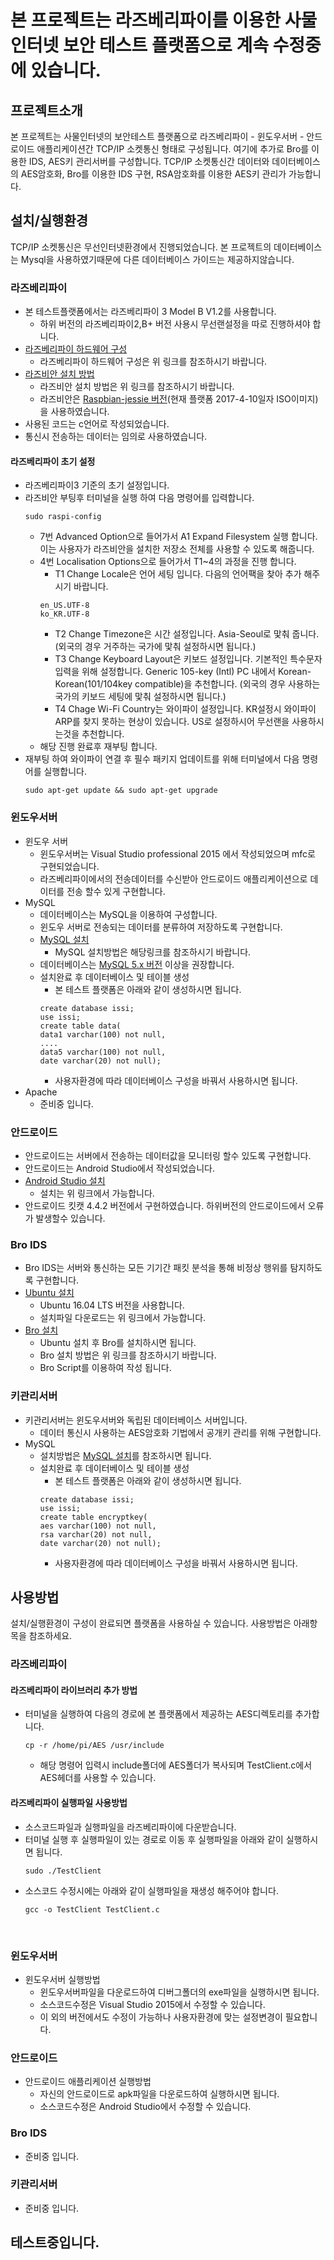 
# 본 프로젝트는 라즈베리파이를 이용한 사물인터넷 보안 테스트 플랫폼으로 계속 수정중에 있습니다.


## 프로젝트소개 
본 프로젝트는 사물인터넷의 보안테스트 플랫폼으로 라즈베리파이 - 윈도우서버 - 안드로이드 애플리케이션간 TCP/IP 소켓통신 형태로 구성됩니다.
여기에 추가로 Bro를 이용한 IDS, AES키 관리서버를 구성합니다.
TCP/IP 소켓통신간 데이터와 데이터베이스의 AES암호화, Bro를 이용한 IDS 구현, RSA암호화를 이용한 AES키 관리가 가능합니다.

## 설치/실행환경 
TCP/IP 소켓통신은 무선인터넷환경에서 진행되었습니다.
본 프로젝트의 데이터베이스는 Mysql을 사용하였기때문에 다른 데이터베이스 가이드는 제공하지않습니다.
### 라즈베리파이 
* 본 테스트플랫폼에서는 라즈베리파이 3  Model B V1.2를 사용합니다.
	* 하위 버전의 라즈베리파이2,B+ 버전 사용시 무선랜설정을 따로 진행하셔야 합니다.
* [라즈베리파이 하드웨어 구성](https://www.raspberrypi.org/learning/hardware-guide/equipment/)
  * 라즈베리파이 하드웨어 구성은 위 링크를 참조하시기 바랍니다.
* [라즈비안 설치 방법](https://www.raspberrypi.org/learning/software-guide/quickstart/)
  * 라즈비안 설치 방법은 위 링크를 참조하시기 바랍니다.
  * 라즈비안은 [Raspbian-jessie 버전](https://www.raspberrypi.org/downloads/raspbian/)(현재 플랫폼 2017-4-10일자 ISO이미지)을 사용하였습니다.
* 사용된 코드는 c언어로 작성되었습니다.
* 통신시 전송하는 데이터는 임의로 사용하였습니다.

#### 라즈베리파이 초기 설정
* 라즈베리파이3 기준의 초기 설정입니다.
* 라즈비안 부팅후 터미널을 실행 하여 다음 명령어를 입력합니다. 
	```  
	sudo raspi-config
	```  
	* 7번 Advanced Option으로 들어가서 A1 Expand Filesystem 실행 합니다. 이는 사용자가 라즈비안을 설치한 저장소 전체를 사용할 수 있도록 해줍니다. 
	* 4번 Localisation Options으로 들어가서 T1~4의 과정을 진행 합니다.
		* T1 Change Locale은 언어 세팅 입니다. 다음의 언어팩을 찾아 추가 해주시기 바랍니다.
		```
		en_US.UTF-8  
		ko_KR.UTF-8
		```
		* T2 Change Timezone은 시간 설정입니다. Asia-Seoul로 맟춰 줍니다.(외국의 경우 거주하는 국가에 맟춰 설정하시면 됩니다.)
		* T3 Change Keyboard Layout은 키보드 설정입니다. 기본적인 특수문자 입력을 위해 설정합니다. Generic 105-key (Intl) PC 내에서 Korean-Korean(101/104key compatible)을 추천합니다. (외국의 경우 사용하는 국가의 키보드 세팅에 맟춰 설정하시면 됩니다.)
		* T4 Chage Wi-Fi Country는 와이파이 설정입니다. KR설정시 와이파이 ARP를 찾지 못하는 현상이 있습니다. US로 설정하시어 무선랜을 사용하시는것을 추천합니다. 
	* 해당 진행 완료후 재부팅 합니다.
* 재부팅 하여 와이파이 연결 후 필수 패키지 업데이트를 위해 터미널에서 다음 명령어를 실행합니다. 
	```
	sudo apt-get update && sudo apt-get upgrade
	```


### 윈도우서버 
* 윈도우 서버
  * 윈도우서버는 Visual Studio professional 2015 에서 작성되었으며 mfc로 구현되었습니다.
  * 라즈베리파이에서의 전송데이터를 수신받아 안드로이드 애플리케이션으로 데이터를 전송 할수 있게 구현합니다.    
* MySQL
  * 데이터베이스는 MySQL을 이용하여 구성합니다.
  * 윈도우 서버로 전송되는 데이터를 분류하여 저장하도록 구현합니다.
  * [MySQL 설치](https://dev.mysql.com/doc/refman/5.7/en/installing.html) 
	  *	MySQL 설치방법은 해당링크를 참조하시기 바랍니다. 
  * 데이터베이스는 [MySQL 5.x 버전](https://dev.mysql.com/downloads/mysql/) 이상을 권장합니다. 
  * 설치완료 후 데이터베이스 및 테이블 생성
	  *  본 테스트 플랫폼은 아래와 같이 생성하시면 됩니다.
      ```
      create database issi;
      use issi;  
      create table data(  
      data1 varchar(100) not null,   
      ....
      data5 varchar(100) not null,
      date varchar(20) not null);
      ```
    * 사용자환경에 따라 데이터베이스 구성을 바꿔서 사용하시면 됩니다. 
* Apache
  * 준비중 입니다.

### 안드로이드 
* 안드로이드는 서버에서 전송하는 데이터값을 모니터링 할수 있도록 구현합니다.
* 안드로이드는 Android Studio에서 작성되었습니다.
* [Android Studio 설치](https://developer.android.com/studio/index.html)
  * 설치는 위 링크에서 가능합니다.
* 안드로이드 킷캣 4.4.2 버전에서 구현하였습니다. 하위버전의 안드로이드에서 오류가 발생할수 있습니다. 


### Bro IDS 
* Bro IDS는 서버와 통신하는 모든 기기간 패킷 분석을 통해 비정상 행위를 탐지하도록 구현합니다.
* [Ubuntu 설치](https://www.ubuntu.com/download/desktop)
  * Ubuntu 16.04 LTS 버전을 사용합니다.
  * 설치파일 다운로드는 위 링크에서 가능합니다.
* [Bro 설치](https://www.bro.org/sphinx/install/install.html)
  * Ubuntu 설치 후 Bro를 설치하시면 됩니다.
  * Bro 설치 방법은 위 링크를 참조하시기 바랍니다.
  * Bro Script를 이용하여 작성 됩니다.
  
 
### 키관리서버 
* 키관리서버는 윈도우서버와 독립된 데이터베이스 서버입니다.
	* 데이터 통신시 사용하는  AES암호화 기법에서 공개키 관리를 위해 구현합니다.
* MySQL
  * 설치방법은 [MySQL 설치](https://dev.mysql.com/doc/refman/5.7/en/installing.html)를 참조하시면 됩니다.
  * 설치완료 후 데이터베이스 및 테이블 생성
    * 본 테스트 플랫폼은 아래와 같이 생성하시면 됩니다.
     ```
     create database issi;
	 use issi;
	 create table encryptkey(
	 aes varchar(100) not null,
	 rsa varchar(20) not null,
	 date varchar(20) not null);
     ```
    * 사용자환경에 따라 데이터베이스 구성을 바꿔서 사용하시면 됩니다.

## 사용방법
설치/실행환경이 구성이 완료되면 플랫폼을 사용하실 수 있습니다.
사용방법은 아래항목을 참조하세요.

### 라즈베리파이
#### 라즈베리파이 라이브러리 추가 방법
 * 터미널을 실행하여 다음의 경로에 본 플랫폼에서 제공하는 AES디렉토리를 추가합니다. 
 	```
	cp -r /home/pi/AES /usr/include
	```
	* 해당 명령어 입력시 include폴더에 AES폴더가 복사되며 TestClient.c에서 AES헤더를 사용할 수 있습니다.

#### 라즈베리파이 실행파일 사용방법
  * 소스코드파일과 실행파일을 라즈베리파이에 다운받습니다.
  * 터미널 실행 후 실행파일이 있는 경로로 이동 후 실행파일을 아래와 같이 실행하시면 됩니다.
    ```
    sudo ./TestClient
    ```
  * 소스코드 수정시에는 아래와 같이 실행파일을 재생성 해주어야 합니다.
    ```
    gcc -o TestClient TestClient.c
    ```
  
### 윈도우서버
* 윈도우서버 실행방법
  * 윈도우서버파일을 다운로드하여 디버그폴더의 exe파일을 실행하시면 됩니다.
  * 소스코드수정은 Visual Studio 2015에서 수정할 수 있습니다.
  * 이 외의 버전에서도 수정이 가능하나 사용자환경에 맞는 설정변경이 필요합니다.
  
### 안드로이드
* 안드로이드 애플리케이션 실행방법
  * 자신의 안드로이드로 apk파일을 다운로드하여 실행하시면 됩니다. 
  * 소스코드수정은 Android Studio에서 수정할 수 있습니다.
  
### Bro IDS
* 준비중 입니다.

### 키관리서버
* 준비중 입니다.

테스트중입니다.
-------
